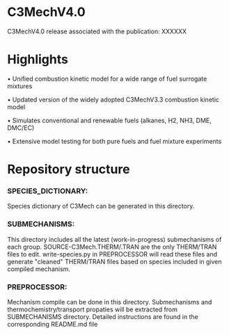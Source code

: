 # C3MechV4.0
C3MechV4.0 release associated with the publication: XXXXXX

# Highlights
•	Unified combustion kinetic model for a wide range of fuel surrogate mixtures

•	Updated version of the widely adopted C3MechV3.3 combustion kinetic model

•	Simulates conventional and renewable fuels (alkanes, H2, NH3, DME, DMC/EC)

•	Extensive model testing for both pure fuels and fuel mixture experiments



# Repository structure


### SPECIES_DICTIONARY:
Species dictionary of C3Mech can be generated in this directory.  

### SUBMECHANISMS:
This directory includes all the latest (work-in-progress) submechanisms of each group. 
SOURCE-C3Mech.THERM/.TRAN are the only THERM/TRAN files to edit. write-species.py in PREPROCESSOR will read these files and generate "cleaned" THERM/TRAN files based on species included in given compiled mechanism.

### PREPROCESSOR: 
Mechanism compile can be done in this directory. Submechanisms and thermochemistry/transport propaties will be extracted from SUBMECHANISMS directory. Detailed instructions are found in the corresponding README.md file

